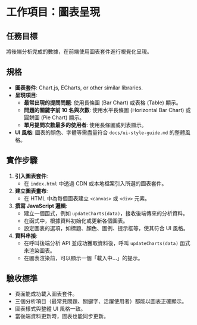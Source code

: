 # 工作項目：圖表呈現

## 任務目標
將後端分析完成的數據，在前端使用圖表套件進行視覺化呈現。

## 規格
- **圖表套件**: Chart.js, ECharts, or other similar libraries.
- **呈現項目**:
  - **最常出現的提問問題**: 使用長條圖 (Bar Chart) 或表格 (Table) 顯示。
  - **問題的關鍵字前 10 名與次數**: 使用水平長條圖 (Horizontal Bar Chart) 或圓餅圖 (Pie Chart) 顯示。
  - **單月提問次數最多的使用者**: 使用長條圖或列表顯示。
- **UI 風格**: 圖表的顏色、字體等需盡量符合 `docs/ui-style-guide.md` 的整體風格。

## 實作步驟
1.  **引入圖表套件**:
    -   在 `index.html` 中透過 CDN 或本地檔案引入所選的圖表套件。
2.  **建立圖表畫布**:
    -   在 HTML 中為每個圖表建立 `<canvas>` 或 `<div>` 元素。
3.  **撰寫 JavaScript 邏輯**:
    -   建立一個函式，例如 `updateCharts(data)`，接收後端傳來的分析資料。
    -   在函式中，根據資料初始化或更新各個圖表。
    -   設定圖表的選項，如標題、顏色、圖例、提示框等，使其符合 UI 風格。
4.  **資料串接**:
    -   在呼叫後端分析 API 並成功獲取資料後，呼叫 `updateCharts(data)` 函式來渲染圖表。
    -   在圖表渲染前，可以顯示一個「載入中...」的提示。

## 驗收標準
-   頁面能成功載入圖表套件。
-   三個分析項目（最常見問題、關鍵字、活躍使用者）都能以圖表正確顯示。
-   圖表樣式與整體 UI 風格一致。
-   當後端資料更新時，圖表也能同步更新。
